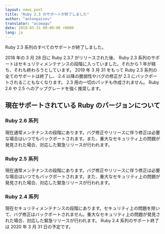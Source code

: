 ```yaml
---
layout: news_post
title: "Ruby 2.3 のサポートが終了しました"
author: "antonpaisov"
translator: "acomagu"
date: 2019-03-31 00:00:00 +0000
lang: ja
---
```


Ruby 2.3 系列のすべてのサポートが終了しました。

2018 年の 3 月 28 日に Ruby 2.3.7 がリリースされた後、 Ruby 2.3 系列のサポートはセキュリティメンテナンスの段階に入っていました。それから 1 年が経ち、それも終わろうとしています。 2019 年 3 月 31 をもって Ruby 2.3 系列の全てのサポートは終了し、 2.4 以降の脆弱性やバグの修正が 2.3 にバックポートされることもなくなります。 2.3 用の一切のパッチも作成されません。 Ruby 2.6 や 2.5 へのアップグレードを強く推奨します。

## 現在サポートされている Ruby のバージョンについて

### Ruby 2.6 系列

現在通常メンテナンスの段階にあります。バグ修正やリリースに伴う修正は必要な場合はいつでもバックポートされます。また、重大なセキュリティ上の問題が発見された場合、対応した緊急リリースが行われます。

### Ruby 2.5 系列

現在通常メンテナンスの段階にあります。バグ修正やリリースに伴う修正は必要な場合はいつでもバックポートされます。また、重大なセキュリティ上の問題が発見された場合、対応した緊急リリースが行われます。

### Ruby 2.4 系列

現在セキュリティメンテナンスの段階にあります。セキュリティ上の問題を除いて、バグ修正はバックポートされません。重大なセキュリティ上の問題が発見された場合、対応した緊急リリースが行われます。 Ruby 2.4 系列のサポート終了は 2020 年 3 月 31 日の予定です。

